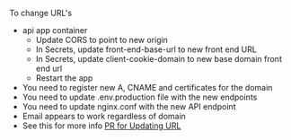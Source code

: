To change URL's

- api app container
  - Update CORS to point to new origin
  - In Secrets, update front-end-base-url to new front end URL
  - In Secrets, update client-cookie-domain to new base domain front end url
  - Restart the app
- You need to register new A, CNAME and certificates for the domain
- You need to update .env.production file with the new endpoints
- You need to update nginx.conf with the new API endpoint
- Email appears to work regardless of domain
- See this for more info [PR for Updating URL](https://github.com/Society-In-Shadow/ExpressedRealms/pull/194)
